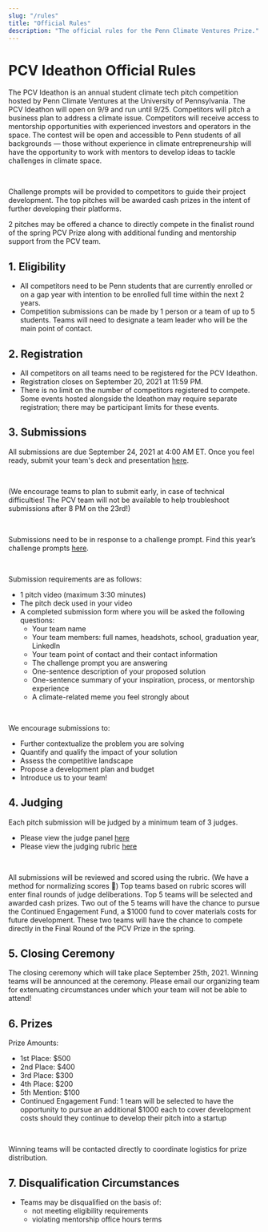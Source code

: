 ```yaml
---
slug: "/rules"
title: "Official Rules"
description: "The official rules for the Penn Climate Ventures Prize."
---
```


# PCV Ideathon Official Rules

The PCV Ideathon is an annual student climate tech pitch competition hosted by Penn Climate Ventures
at the University of Pennsylvania. The PCV Ideathon will open on 9/9 and run until 9/25. Competitors
will pitch a business plan to address a climate issue. Competitors will receive access to mentorship
opportunities with experienced investors and operators in the space. The contest will be open and
accessible to Penn students of all backgrounds — those without experience in climate
entrepreneurship will have the opportunity to work with mentors to develop ideas to tackle
challenges in climate space. 

<br>

Challenge prompts will be provided to competitors to guide their project development. The top
pitches will be awarded cash prizes in the intent of further developing their platforms. 

2 pitches may be offered a chance to directly compete in the finalist round of the spring PCV Prize
along with additional funding and mentorship support from the PCV team.


## 1. Eligibility

- All competitors need to be Penn students that are currently enrolled or on a gap year with
intention to be enrolled full time within the next 2 years.
- Competition submissions can be made by 1 person or a team of up to 5 students. Teams will need to
designate a team leader who will be the main point of contact.


## 2. Registration

- All competitors on all teams need to be registered for the PCV Ideathon. 
- Registration closes on September 20, 2021 at 11:59 PM.
- There is no limit on the number of competitors registered to compete. Some events hosted alongside
the Ideathon may require separate registration; there may be participant limits for these events. 


## 3. Submissions

All submissions are due September 24, 2021 at 4:00 AM ET. Once you feel ready, submit your team's
deck and presentation [here](/).

<br>

(We encourage teams to plan to submit early, in case of technical difficulties! The PCV team will
not be available to help troubleshoot submissions after 8 PM on the 23rd!)

<br>

Submissions need to be in response to a challenge prompt. Find this year’s challenge prompts
[here](/rules/prompts).

<br>

Submission requirements are as follows:
- 1 pitch video (maximum 3:30 minutes)
- The pitch deck used in your video
- A completed submission form where you will be asked the following questions:
    - Your team name
    - Your team members: full names, headshots, school, graduation year, LinkedIn
    - Your team point of contact and their contact information
    - The challenge prompt you are answering
    - One-sentence description of your proposed solution
    - One-sentence summary of your inspiration, process, or mentorship experience
    - A climate-related meme you feel strongly about

<br>

We encourage submissions to:
- Further contextualize the problem you are solving
- Quantify and qualify the impact of your solution
- Assess the competitive landscape
- Propose a development plan and budget
- Introduce us to your team!


## 4. Judging

Each pitch submission will be judged by a minimum team of 3 judges.
- Please view the judge panel [here](/people)
- Please view the judging rubric [here](/rules/rubric)

<br>

All submissions will be reviewed and scored using the rubric. (We have a method for normalizing
scores 🙂) Top teams based on rubric scores will enter final rounds of judge deliberations. Top 5
teams will be selected and awarded cash prizes. Two out of the 5 teams will have the chance to
pursue the Continued Engagement Fund, a $1000 fund to cover materials costs for future development.
These two teams will have the chance to compete directly in the Final Round of the PCV Prize in the
spring.


 ## 5. Closing Ceremony

The closing ceremony which will take place September 25th, 2021. Winning teams will be announced at
the ceremony. Please email our organizing team for extenuating circumstances under which your team
will not be able to attend!


## 6. Prizes

Prize Amounts:
- 1st Place: $500
- 2nd Place: $400
- 3rd Place: $300
- 4th Place: $200
- 5th Mention: $100
- Continued Engagement Fund:  1 team will be selected to have the opportunity to pursue an additional $1000 each to cover development costs should they continue to develop their pitch into a startup

<br>

Winning teams will be contacted directly to coordinate logistics for prize distribution.


## 7. Disqualification Circumstances

- Teams may be disqualified on the basis of:
    - not meeting eligibility requirements
    - violating mentorship office hours terms

